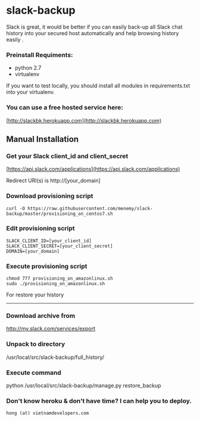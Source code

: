 slack-backup
============

Slack is great, it would be better if you can easily back-up all Slack chat history into your secured host automatically and help browsing history easily .    
 
### Preinstall Requiments:

- python 2.7
- virtualenv


If you want to test locally, you should install all modules in requirements.txt into your virtualenv. 

### You can use a free hosted service here:

[http://slackbk.herokuapp.com](http://slackbk.herokuapp.com)

Manual Installation
----------------------

### Get your Slack client_id and client_secret

[https://api.slack.com/applications](https://api.slack.com/applications)

Redirect URI(s) is http://\[your_domain\]

### Download provisioning script

    curl -O https://raw.githubusercontent.com/menemy/slack-backup/master/provisioning_on_centos7.sh

### Edit provisioning script

    SLACK_CLIENT_ID=[your_client_id]
    SLACK_CLIENT_SECRET=[your_client_secret]
    DOMAIN=[your_domain]

### Execute provisioning script

    chmod 777 provisioning_on_amazonlinux.sh
    sudo ./provisioning_on_amazonlinux.sh

For restore your history
________________________

### Download archive from

http://my.slack.com/services/export

### Unpack to directory

/usr/local/src/slack-backup/full_history/

### Execute command

python /usr/local/src/slack-backup/manage.py restore_backup

### Don't know heroku & don't have time? I can help you to deploy.

    hong (at) vietnamdevelopers.com

